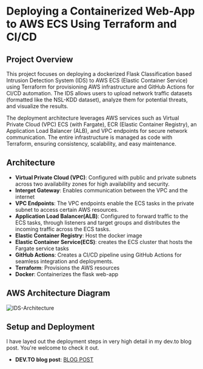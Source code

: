 # Deploying a Containerized Web-App to AWS ECS Using Terraform and CI/CD

## Project Overview
This project focuses on deploying a dockerized Flask Classification based Intrusion Detection System (IDS) to AWS ECS (Elastic Container Service) using Terraform for provisioning AWS infrastructure and GitHub Actions for CI/CD automation.
The IDS allows users to upload network traffic datasets (formatted like the NSL-KDD dataset), analyze them for potential threats, and visualize the results.

The deployment architecture leverages AWS services such as Virtual Private Cloud (VPC) ECS (with Fargate), ECR (Elastic Container Registry), an Application Load Balancer (ALB), and VPC endpoints for secure network communication.
The entire infrastructure is managed as code with Terraform, ensuring consistency, scalability, and easy maintenance.

## Architecture
- **Virtual Private Cloud (VPC)**: Configured with public and private subnets across two availability zones for high availability and security.
- **Interget Gateway**: Enables communication between the VPC and the internet
- **VPC Endpoints**: The VPC endpoints enable the ECS tasks in the private subnet to access certain  AWS resources.
- **Application Load Balancer(ALB)**: Configured to forward traffic to the ECS tasks, through listeners and target groups and distributes the incoming traffic across the ECS tasks.
- **Elastic Container Registry**: Host the docker image
- **Elastic Container Service(ECS)**: creates the ECS cluster that hosts the Fargate service tasks
- **GitHub Actions**: Creates a CI/CD pipeline using GitHub Actions for seamless integration and deployments.
- **Terraform**: Provisions the AWS resources
- **Docker**: Containerizes the flask web-app


## AWS Architecture Diagram
![IDS-Architecture](https://github.com/user-attachments/assets/3f339c02-a339-497d-b679-02552f089f11)



## Setup and Deployment
I have layed out the deployment steps in very high detail in my dev.to blog post. You're welcome to check it out.
- **DEV.TO blog post**: [BLOG POST](https://dev.to/non-existent/deploying-a-flask-based-intrusion-detection-system-to-aws-ecs-with-cicd-4pgm)
